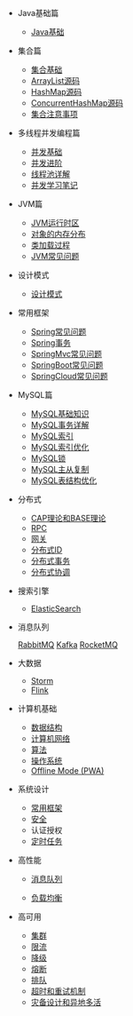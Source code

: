 - Java基础篇

  - [Java基础](https://github.com/ITenderL/ITenderL.github.io/blob/main/docs/Java/basis/Java%E5%9F%BA%E7%A1%80.md)
  
- 集合篇

  - [集合基础](https://github.com/ITenderL/ITenderL.github.io/blob/main/docs/Java/collection/Java%E9%9B%86%E5%90%88%E5%9F%BA%E7%A1%80.md)
  - [ArrayList源码](https://github.com/ITenderL/ITenderL.github.io/blob/main/docs/Java/collection/arraylist-source-code.md)
  - [HashMap源码](https://github.com/ITenderL/ITenderL.github.io/blob/main/docs/Java/collection/hashmap-source-code.md)
  - [ConcurrentHashMap源码](https://github.com/ITenderL/ITenderL.github.io/blob/main/docs/Java/collection/concurrent-hash-map-source-code.md)
  - [集合注意事项](https://github.com/ITenderL/ITenderL.github.io/blob/main/docs/Java/collection/集合注意事项.md)
  
  
- 多线程并发编程篇

  - [并发基础](https://github.com/ITenderL/ITenderL.github.io/blob/main/docs/Java/concurrent/java%E5%B9%B6%E5%8F%91%E5%9F%BA%E7%A1%80.md)
  - [并发进阶](https://github.com/ITenderL/ITenderL.github.io/blob/main/docs/Java/concurrent/java%E5%B9%B6%E5%8F%91%E8%BF%9B%E9%98%B6.md)
  - [线程池详解](https://github.com/ITenderL/ITenderL.github.io/blob/main/docs/Java/concurrent/thread-pool.md)
  - [并发学习笔记](https://github.com/ITenderL/ITenderL.github.io/blob/main/docs/Java/concurrent/JUC%E5%B9%B6%E5%8F%91%E5%AD%A6%E4%B9%A0.md)
  
- JVM篇

  - [JVM运行时区](https://github.com/ITenderL/ITenderL.github.io/blob/main/docshttps://github.com/ITenderL/ITenderL.github.io/blob/main/docs/Java/jvm/jvm-partition.md)
  - [对象的内存分布](https://github.com/ITenderL/ITenderL.github.io/blob/main/docs/Java/jvm/Java%E5%AF%B9%E8%B1%A1%E5%86%85%E5%AD%98%E5%88%86%E5%B8%83.md)
  - [类加载过程](https://github.com/ITenderL/ITenderL.github.io/blob/main/docs/Java/jvm/jvm-%E7%B1%BB%E5%8A%A0%E8%BD%BD%E8%BF%87%E7%A8%8B.md)
  - [JVM常见问题](https://github.com/ITenderL/ITenderL.github.io/blob/main/docs/Java/jvm/jvm-%E5%B8%B8%E8%A7%81%E9%97%AE%E9%A2%98.md)
  
- 设计模式

  - [设计模式](https://github.com/ITenderL/ITenderL.github.io/blob/main/docs/Java/design-pattern/23%E7%A7%8D%E8%AE%BE%E8%AE%A1%E6%A8%A1%E5%BC%8F.md)
  
- 常用框架
  
  - [Spring常见问题](https://github.com/ITenderL/ITenderL.github.io/blob/main/docs/system-design/framework/spring/spring-basis.md)
  - [Spring事务](https://github.com/ITenderL/ITenderL.github.io/blob/main/docs/system-design/framework/spring/spring-transaction.md)
  - [SpringMvc常见问题](https://github.com/ITenderL/ITenderL.github.io/blob/main/docs/system-design/framework/spring/spring-mvc-basis.md)
  - [SpringBoot常见问题](https://github.com/ITenderL/ITenderL.github.io/blob/main/docs/system-design/framework/spring/spring-boot-basis.md)
  - [SpringCloud常见问题](https://github.com/ITenderL/ITenderL.github.io/blob/main/docs/system-design/framework/spring/spring-cloud-basis.md)
  
- MySQL篇

  - [MySQL基础知识](https://github.com/ITenderL/ITenderL.github.io/blob/main/docs/database/mysql/mysql-basis.md)
  - [MySQL事务详解](https://github.com/ITenderL/ITenderL.github.io/blob/main/docs/database/mysql/mysql-transaction.md)
  - [MySQL索引](https://github.com/ITenderL/ITenderL.github.io/blob/main/docs/database/mysql/mysql-index-introduce.md)
  - [MySQL索引优化](https://github.com/ITenderL/ITenderL.github.io/blob/main/docs/database/mysql/mysql-optimize-index.md)
  - [MySQL锁](https://github.com/ITenderL/ITenderL.github.io/blob/main/docs/database/mysql/mysql-lock.md)
  - [MySQL主从复制](https://github.com/ITenderL/ITenderL.github.io/blob/main/docs/database/mysql/mysql-master-slave.md)
  - [MySQL表结构优化](https://github.com/ITenderL/ITenderL.github.io/blob/main/docs/database/mysql/mysql-optimize-table-structure.md)

- 分布式

  - [CAP理论和BASE理论](CAP.md)
  - [RPC](rpc.md)
  - [网关](gateway.md)
  - [分布式ID](分布式ID.md)
  - [分布式事务](分布式事务.md)
  - [分布式协调](分布式协调.md)
  
- 搜索引擎

  - [ElasticSearch](https://github.com/ITenderL/ITenderL.github.io/blob/main/docs/distributed-middleware/elasticsearch/elasticsearch.md)
  
- 消息队列
  
  [RabbitMQ](https://github.com/ITenderL/ITenderL.github.io/blob/main/docs/distributed-middleware/mq/RabbitMQ.md)
  [Kafka]()
  [RocketMQ]()
  
- 大数据

  - [Storm]()
  - [Flink]()
  
  
- 计算机基础

  - [数据结构](deploy.md)
  - [计算机网络](helpers.md)
  - [算法](vue.md)
  - [操作系统](cdn.md)
  - [Offline Mode (PWA)](pwa.md)

- 系统设计

  - [常用框架](常用框架.md)
  - [安全](安全.md)
  - 认证授权
  - [定时任务](定时任务.md)

- 高性能

  - [消息队列](消息队列.md)

  - [负载均衡](负载均衡.md)

- 高可用

  - [集群](集群.md)
  - [限流](限流.md)
  - [降级](降级.md)
  - [熔断](熔断.md)
  - [排队](排队.md)
  - [超时和重试机制](超时重试.md)
  - [灾备设计和异地多活](灾备和异地多活.md)
